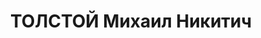 ---
title: ТОЛСТОЙ Михаил Никитич
description: 'Род. в 1899, г. Красноярск. Проживал: Красноярский кр., Минусинский
  р-н. Секретарь на курорте «Тагарский».

  Арестован 09.10.1936. Обв.: участие в к.-р. организации, подготовка теракта. Приговор:
  выездная сессия ВК ВС СССР, 21.04.1937 – 10 лет ИТЛ.

  Реабилитирован ВК ВС СССР 10.03.1960'
---